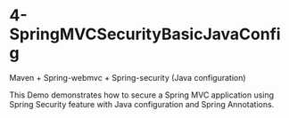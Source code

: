# 4-SpringMVCSecurityBasicJavaConfig
Maven + Spring-webmvc + Spring-security (Java configuration) 

This Demo demonstrates how to secure a Spring MVC application using Spring Security feature 
with Java configuration and Spring Annotations.
